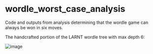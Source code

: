 # wordle_worst_case_analysis
Code and outputs from analysis determining that the wordle game can always be won in six moves.

The handcrafted portion of the LARNT wordle tree with max depth 6: 

![image](https://user-images.githubusercontent.com/63890649/151963926-df404aec-528e-4f3a-835d-dcfbb8bd2e12.png)
